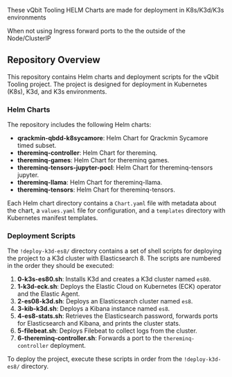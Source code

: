 
These vQbit Tooling HELM Charts are made for deployment in K8s/K3d/K3s environments

When not using Ingress forward ports to the the outside of the Node/ClusterIP

## Repository Overview

This repository contains Helm charts and deployment scripts for the vQbit Tooling project. The project is designed for deployment in Kubernetes (K8s), K3d, and K3s environments.

### Helm Charts

The repository includes the following Helm charts:

*   **qrackmin-qbdd-k8sycamore**: Helm Chart for Qrackmin Sycamore timed subset.
*   **thereminq-controller**: Helm Chart for thereminq.
*   **thereminq-games**: Helm Chart for thereminq games.
*   **thereminq-tensors-jupyter-pocl**: Helm Chart for thereminq-tensors jupyter.
*   **thereminq-llama**: Helm Chart for thereminq-llama.
*   **thereminq-tensors**: Helm Chart for thereminq-tensors.

Each Helm chart directory contains a `Chart.yaml` file with metadata about the chart, a `values.yaml` file for configuration, and a `templates` directory with Kubernetes manifest templates.

### Deployment Scripts

The `!deploy-k3d-es8/` directory contains a set of shell scripts for deploying the project to a K3d cluster with Elasticsearch 8. The scripts are numbered in the order they should be executed:

1.  **0-k3s-es80.sh**: Installs K3d and creates a K3d cluster named `es80`.
2.  **1-k3d-eck.sh**: Deploys the Elastic Cloud on Kubernetes (ECK) operator and the Elastic Agent.
3.  **2-es08-k3d.sh**: Deploys an Elasticsearch cluster named `es8`.
4.  **3-kib-k3d.sh**: Deploys a Kibana instance named `es8`.
5.  **4-es8-stats.sh**: Retrieves the Elasticsearch password, forwards ports for Elasticsearch and Kibana, and prints the cluster stats.
6.  **5-filebeat.sh**: Deploys Filebeat to collect logs from the cluster.
7.  **6-thereminq-controller.sh**: Forwards a port to the `thereminq-controller` deployment.

To deploy the project, execute these scripts in order from the `!deploy-k3d-es8/` directory.
